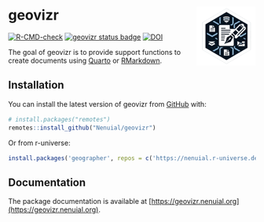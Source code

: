 # geovizr <img src="man/figures/logo.png" width="120" align="right"/>

<!-- badges: start -->
[![R-CMD-check](https://github.com/Nenuial/geovizr/actions/workflows/R-CMD-check.yaml/badge.svg)](https://github.com/Nenuial/geovizr/actions/workflows/R-CMD-check.yaml)
[![geovizr status badge](https://nenuial.r-universe.dev/badges/geovizr)](https://nenuial.r-universe.dev/geovizr)
[![DOI](https://zenodo.org/badge/743253415.svg)](https://zenodo.org/doi/10.5281/zenodo.12790294)
<!-- badges: end -->

The goal of geovizr is to provide support functions to create documents using [Quarto](https://quarto.org) or [RMarkdown](http://rmarkdown.rstudio.com/index.html).

## Installation

You can install the latest version of geovizr from [GitHub](https://github.com/) with:

``` r
# install.packages("remotes")
remotes::install_github("Nenuial/geovizr")
```

Or from r-universe:

``` r
install.packages('geographer', repos = c('https://nenuial.r-universe.dev', 'https://cloud.r-project.org'))
```

## Documentation

The package documentation is available at [https://geovizr.nenuial.org](https://geovizr.nenuial.org).
